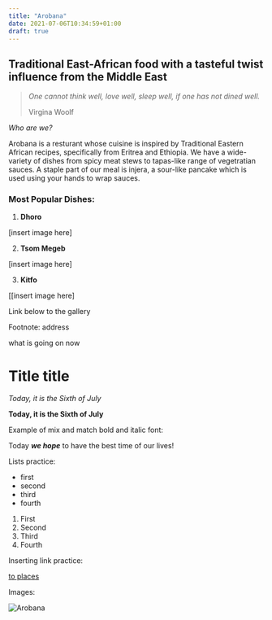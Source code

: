 ```yaml
---
title: "Arobana" 
date: 2021-07-06T10:34:59+01:00
draft: true
---
```


## Traditional East-African food with a tasteful twist influence from the Middle East

> *One cannot think well, love well, sleep well, if one has not dined well.*
>
> Virgina Woolf


*Who are we?*

Arobana is a resturant whose cuisine is inspired by Traditional Eastern African recipes, specifically from Eritrea and Ethiopia. We have a wide-variety of dishes from spicy meat stews to tapas-like range of vegetratian sauces. A staple part of our meal is injera, a sour-like pancake which is used using your hands to wrap sauces. 


### Most Popular Dishes:

1. **Dhoro**

[insert image here]

2. **Tsom Megeb**

[insert image here]

3. **Kitfo**

[[insert image here]



Link below to the gallery

Footnote: address




what is going on now

# Title title

*Today, it is the Sixth of July*

**Today, it is the Sixth of July**

Example of mix and match bold and italic font:

Today ***we hope*** to have the best time of our lives!

Lists practice:

- first
- second 
- third
- fourth

1. First
2. Second
3. Third
4. Fourth


Inserting link practice:

[to places](https://google.com)

Images:

![Arobana](a-bunch-of-trees.jpg)









